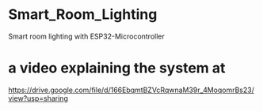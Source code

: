 # Smart_Room_Lighting
Smart room lighting with ESP32-Microcontroller
# a video explaining the system at 
https://drive.google.com/file/d/166EbqmtBZVcRqwnaM39r_4MoqomrBs23/view?usp=sharing
